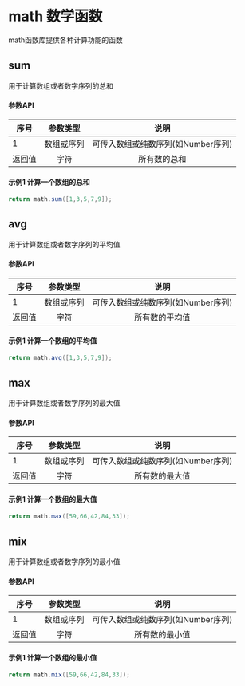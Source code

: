 # math 数学函数
math函数库提供各种计算功能的函数
## sum
用于计算数组或者数字序列的总和
#### 参数API
| 序号   	|  参数类型  	|                 说明                 	|
|--------	|:----------:	|:------------------------------------:	|
|    1   	| 数组或序列 	| 可传入数组或纯数序列(如Number序列) 	|
| 返回值 	|    字符    	|             所有数的总和             	|

#### 示例1 计算一个数组的总和

```groovy
return math.sum([1,3,5,7,9]);
```

## avg
用于计算数组或者数字序列的平均值
#### 参数API
| 序号   	|  参数类型  	|                 说明                 	|
|--------	|:----------:	|:------------------------------------:	|
|    1   	| 数组或序列 	| 可传入数组或纯数序列(如Number序列) 	|
| 返回值 	|    字符    	|            所有数的平均值            	|

#### 示例1 计算一个数组的平均值

```groovy
return math.avg([1,3,5,7,9]);
```
## max
用于计算数组或者数字序列的最大值
#### 参数API
| 序号   	|  参数类型  	|                 说明                 	|
|--------	|:----------:	|:------------------------------------:	|
|    1   	| 数组或序列 	| 可传入数组或纯数序列(如Number序列) 	|
| 返回值 	|    字符    	|            所有数的最大值            	|

#### 示例1 计算一个数组的最大值

```groovy
return math.max([59,66,42,84,33]);
```
## mix
用于计算数组或者数字序列的最小值
#### 参数API
| 序号   	|  参数类型  	|                 说明                 	|
|--------	|:----------:	|:------------------------------------:	|
|    1   	| 数组或序列 	| 可传入数组或纯数序列(如Number序列) 	|
| 返回值 	|    字符    	|            所有数的最小值            	|

#### 示例1 计算一个数组的最小值

```groovy
return math.mix([59,66,42,84,33]);
```